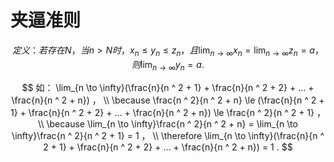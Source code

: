 # 夹逼准则

$$
定义：若存在 N ，当 n > N 时， {x_n} \le {y_n} \le {z_n} ，且 \lim_{n \to \infty}x_n = \lim_{n \to \infty}z_n = a ， 则 \lim_{n \to \infty}y_n = a .
$$

$$
如： \lim_{n \to \infty}(\frac{n}{n ^ 2 + 1} + \frac{n}{n ^ 2 + 2} + ... + \frac{n}{n ^ 2 + n}) ，
\\
\because \frac{n ^ 2}{n ^ 2 + n} \le (\frac{n}{n ^ 2 + 1} + \frac{n}{n ^ 2 + 2} + ... + \frac{n}{n ^ 2 + n}) \le \frac{n ^ 2}{n ^ 2 + 1} ，
\\
\because \lim_{n \to \infty}\frac{n ^ 2}{n ^ 2 + n} = \lim_{n \to \infty}\frac{n ^ 2}{n ^ 2 + 1} = 1 ，
\\
\therefore \lim_{n \to \infty}(\frac{n}{n ^ 2 + 1} + \frac{n}{n ^ 2 + 2} + ... + \frac{n}{n ^ 2 + n}) = 1 .
$$



